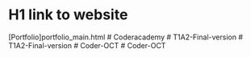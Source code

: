 # H1 link to website
[Portfolio]portfolio_main.html
#   C o d e r a c a d e m y  
 #   T 1 A 2 - F i n a l - v e r s i o n  
 #   T 1 A 2 - F i n a l - v e r s i o n  
 #   C o d e r - O C T  
 #   C o d e r - O C T  
 